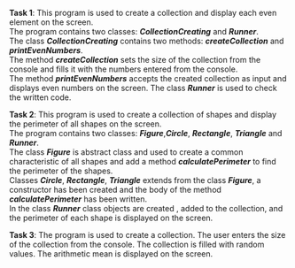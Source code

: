 **Task 1**: This program is used to create a collection and display each even element on the screen.\
The program contains two classes: ***CollectionCreating*** and ***Runner***.\
The class ***CollectionCreating*** contains two methods: ***createCollection*** and ***printEvenNumbers***.\
The method ***createCollection*** sets the size of the collection from the console and fills it with the numbers entered from the console.\
The method ***printEvenNumbers*** accepts the created collection as input and displays even numbers on the screen.
The class ***Runner*** is used to check the written code.

**Task 2**: This program is used to create a collection of shapes and display the perimeter of all shapes on the screen.\
The program contains two classes: ***Figure***,***Circle***, ***Rectangle***, ***Triangle***  and ***Runner***.\
The class ***Figure*** is abstract class and used to create a common characteristic of all shapes and add a method ***calculatePerimeter*** to find the perimeter of the shapes.\
Classes ***Circle***, ***Rectangle***, ***Triangle*** extends from the class ***Figure***, a constructor has been created and the body of the method ***calculatePerimeter*** has been written.\
In the class ***Runner*** class objects are created , added to the collection, and the perimeter of each shape is displayed on the screen.

**Task 3**: The program is used to create a collection. The user enters the size of the collection from the console. The collection is filled with random values. The arithmetic mean is displayed on the screen.
